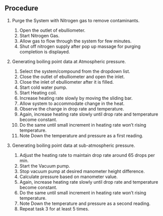 ## Procedure

1. Purge the System with Nitrogen gas to remove contaminants.
    1. Open the outlet of ebulliometer.
    2. Start Nitrogen Gas.
    3. Allow gas to flow through the system for few minutes.
    4. Shut off nitrogen supply after pop up massage for purging completion is displayed.
2. Generating boiling point data at Atmospheric pressure.
    1. Select the system/compound from the dropdown list.
    2. Close the outlet of ebulliometer and open the inlet.
    3. Close the inlet of ebulliometer after it is filled.
    4. Start cold water pump.
    5. Start Heating coil.
    6. Increase heating rate slowly by moving the sliding bar.
    7. Allow system to accommodate change in the heat.
    8. Observe the change in drop rate and temperature.
    9. Again, increase heating rate slowly until drop rate and temperature become constant.
    10. Do the same until small increment in heating rate won’t rising temperature.
    11. Note Down the temperature and pressure as a first reading.

3. Generating boiling point data at sub-atmospheric pressure.
    1. Adjust the heating rate to maintain drop rate around 65 drops per min.
    2. Start the Vacuum pump.
    3. Stop vacuum pump at desired manometer height difference.
    4. Calculate pressure based on manometer value.
    5. Again, increase heating rate slowly until drop rate and temperature become constant.
    6. Do the same until small increment in heating rate won’t rising temperature.
    7. Note Down the temperature and pressure as a second reading.
    8. Repeat task 3 for at least 5 times.
